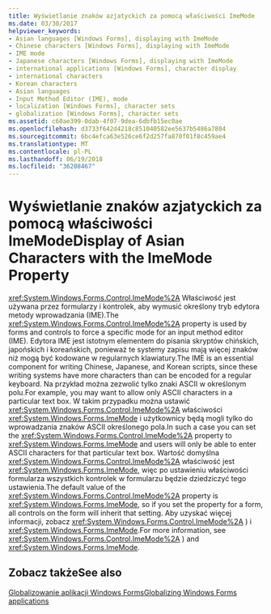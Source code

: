 ```yaml
---
title: Wyświetlanie znaków azjatyckich za pomocą właściwości ImeMode
ms.date: 03/30/2017
helpviewer_keywords:
- Asian languages [Windows Forms], displaying with ImeMode
- Chinese characters [Windows Forms], displaying with ImeMode
- IME mode
- Japanese characters [Windows Forms], displaying with ImeMode
- international applications [Windows Forms], character display
- international characters
- Korean characters
- Asian languages
- Input Method Editor (IME), mode
- localization [Windows Forms], character sets
- globalization [Windows Forms], character sets
ms.assetid: c60ae399-0dab-4f07-9dea-6dbfb15ec0ae
ms.openlocfilehash: d3733f642d4218c851040582ee5637b5486a7804
ms.sourcegitcommit: 6bc4efca63e526ce6f2d257fa870f01f8c459ae4
ms.translationtype: MT
ms.contentlocale: pl-PL
ms.lasthandoff: 06/19/2018
ms.locfileid: "36208467"
---
```

# <a name="display-of-asian-characters-with-the-imemode-property"></a><span data-ttu-id="b560f-102">Wyświetlanie znaków azjatyckich za pomocą właściwości ImeMode</span><span class="sxs-lookup"><span data-stu-id="b560f-102">Display of Asian Characters with the ImeMode Property</span></span>
<span data-ttu-id="b560f-103"><xref:System.Windows.Forms.Control.ImeMode%2A> Właściwość jest używana przez formularzy i kontrolek, aby wymusić określony tryb edytora metody wprowadzania (IME).</span><span class="sxs-lookup"><span data-stu-id="b560f-103">The <xref:System.Windows.Forms.Control.ImeMode%2A> property is used by forms and controls to force a specific mode for an input method editor (IME).</span></span> <span data-ttu-id="b560f-104">Edytora IME jest istotnym elementem do pisania skryptów chińskich, japońskich i koreańskich, ponieważ te systemy zapisu mają więcej znaków niż mogą być kodowane w regularnych klawiatury.</span><span class="sxs-lookup"><span data-stu-id="b560f-104">The IME is an essential component for writing Chinese, Japanese, and Korean scripts, since these writing systems have more characters than can be encoded for a regular keyboard.</span></span> <span data-ttu-id="b560f-105">Na przykład można zezwolić tylko znaki ASCII w określonym polu.</span><span class="sxs-lookup"><span data-stu-id="b560f-105">For example, you may want to allow only ASCII characters in a particular text box.</span></span> <span data-ttu-id="b560f-106">W takim przypadku można ustawić <xref:System.Windows.Forms.Control.ImeMode%2A> właściwości <xref:System.Windows.Forms.ImeMode> i użytkownicy będą mogli tylko do wprowadzania znaków ASCII określonego pola.</span><span class="sxs-lookup"><span data-stu-id="b560f-106">In such a case you can set the <xref:System.Windows.Forms.Control.ImeMode%2A> property to <xref:System.Windows.Forms.ImeMode> and users will only be able to enter ASCII characters for that particular text box.</span></span> <span data-ttu-id="b560f-107">Wartość domyślna <xref:System.Windows.Forms.Control.ImeMode%2A> właściwość jest <xref:System.Windows.Forms.ImeMode>, więc po ustawieniu właściwości formularza wszystkich kontrolek w formularzu będzie dziedziczyć tego ustawienia.</span><span class="sxs-lookup"><span data-stu-id="b560f-107">The default value of the <xref:System.Windows.Forms.Control.ImeMode%2A> property is <xref:System.Windows.Forms.ImeMode>, so if you set the property for a form, all controls on the form will inherit that setting.</span></span> <span data-ttu-id="b560f-108">Aby uzyskać więcej informacji, zobacz <xref:System.Windows.Forms.Control.ImeMode%2A> ) i <xref:System.Windows.Forms.ImeMode>.</span><span class="sxs-lookup"><span data-stu-id="b560f-108">For more information, see <xref:System.Windows.Forms.Control.ImeMode%2A> ) and <xref:System.Windows.Forms.ImeMode>.</span></span>  
  
## <a name="see-also"></a><span data-ttu-id="b560f-109">Zobacz także</span><span class="sxs-lookup"><span data-stu-id="b560f-109">See also</span></span>

[<span data-ttu-id="b560f-110">Globalizowanie aplikacji Windows Forms</span><span class="sxs-lookup"><span data-stu-id="b560f-110">Globalizing Windows Forms applications</span></span>](globalizing-windows-forms.md)
